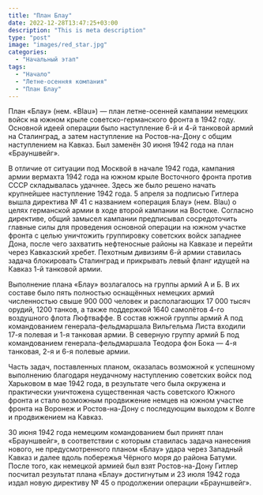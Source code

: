 ```yaml
---
title: "План Блау"
date: 2022-12-28T13:47:25+03:00
description: "This is meta description"
type: "post"
image: "images/red_star.jpg"
categories:
  - "Начальный этап"
tags:
  - "Начало"
  - "Летне-осенняя компания"
  - "План Блау"
---
```


План «Блау» (нем. «Blau») — план летне-осенней кампании немецких войск на южном крыле советско-германского фронта в 1942 году. Основной идеей операции было наступление 6-й и 4-й танковой армий на Сталинград, а затем наступление на Ростов-на-Дону с общим наступлением на Кавказ. Был заменён 30 июня 1942 года на план «Брауншвейг».

В отличие от ситуации под Москвой в начале 1942 года, кампания армии вермахта 1942 года на южном крыле Восточного фронта против СССР складывалась удачнее. Здесь же было решено начать крупнейшее наступление 1942 года. 5 апреля за подписью Гитлера вышла директива № 41 с названием «операция Блау» (нем. Blau) о целях германской армии в ходе второй кампании на Востоке. Согласно директиве, общий замысел кампании предписывал сосредоточить главные силы для проведения основной операции на южном участке фронта с целью уничтожить группировку советских войск западнее Дона, после чего захватить нефтеносные районы на Кавказе и перейти через Кавказский хребет. Пехотным дивизиям 6-й армии ставилась задача блокировать Сталинград и прикрывать левый фланг идущей на Кавказ 1-й танковой армии.

Выполнение плана «Блау» возлагалось на группы армий А и Б. В их составе было пять полностью оснащённых немецких армий численностью свыше 900 000 человек и располагающих 17 000 тысяч орудий, 1200 танков, а также поддержкой 1640 самолётов 4-го воздушного флота Люфтваффе. В состав южной группы армий А под командованием генерала-фельдмаршала Вильгельма Листа входили 17-я полевая и 1-я танковая армии. В северную группу армий Б под командованием генерала-фельдмаршала Теодора фон Бока — 4-я танковая, 2-я и 6-я полевые армии.

Часть задач, поставленных планом, оказалась возможной к успешному выполнению благодаря неудачному наступлению советских войск под Харьковом в мае 1942 года, в результате чего была окружена и практически уничтожена существенная часть советского Южного фронта и стало возможным продвижение немцев на южном участке фронта на Воронеж и Ростов-на-Дону с последующим выходом к Волге и продвижением на Кавказ.

30 июня 1942 года немецким командованием был принят план «Брауншвейг», в соответствии с которым ставилась задача нанесения нового, не предусмотренного планом «Блау» удара через Западный Кавказ и далее вдоль побережья Чёрного моря до района Батуми. После того, как немецкой армией был взят Ростов-на-Дону Гитлер посчитал результат плана «Блау» достигнутым и 23 июля 1942 года издал новую директиву № 45 о продолжении операции «Брауншвейг».
